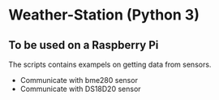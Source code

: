 # Weather-Station (Python 3)
## To be used on a Raspberry Pi
The scripts contains exampels on getting data from sensors.
- Communicate with bme280 sensor
- Communicate with DS18D20 sensor
